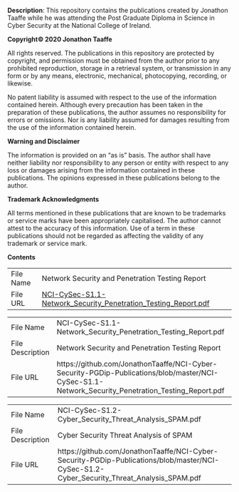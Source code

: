 <b>Description</b>: This repository contains the publications created by Jonathon Taaffe while he was attending the Post Graduate Diploma in Science in Cyber Security at the National College of Ireland.

<b>Copyright© 2020 Jonathon Taaffe</b>

All rights reserved. The publications in this repository are protected by copyright, and permission must be obtained from the author prior to any prohibited reproduction, storage in a retrieval system, or transmission in any form or by any means, electronic, mechanical, photocopying, recording, or likewise.

No patent liability is assumed with respect to the use of the information contained herein. Although every precaution has been taken in the preparation of these publications, the author assumes no responsibility for errors or omissions. Nor is any liability assumed for damages resulting from the use of the information contained herein.

<b>Warning and Disclaimer</b>

The information is provided on an “as is” basis. The author shall have neither liability nor responsibility to any person or entity with respect to any loss or damages arising from the information contained in these publications. The opinions expressed in these publications belong to the author.

<b>Trademark Acknowledgments</b>

All terms mentioned in these publications that are known to be trademarks or service marks have been appropriately capitalised. The author cannot attest to the accuracy of this information. Use of a term in these publications should not be regarded as affecting the validity of any trademark or service mark.

<b>Contents</b>

<table style="width:100%">
  <tr>
    <td>File Name</td>
    <td>Network Security and Penetration Testing Report</td>
  </tr>
  <tr>
    <td>File URL</td>
    <td><a href="https://github.com/JonathonTaaffe/NCI-Cyber-Security-PGDip-Publications/blob/master/NCI-CySec-S1.1-Network_Security_Penetration_Testing_Report.pdf" rel="noopener noreferrer" target="_blank">NCI-CySec-S1.1-Network_Security_Penetration_Testing_Report.pdf</a></td>
  </tr>
</table>

<table style="width:100%">
    <tr>
    <td>File Name</td>
    <td>NCI-CySec-S1.1-Network_Security_Penetration_Testing_Report.pdf</td>
    </tr>
  <tr>
    <td>File Description</td>
    <td>Network Security and Penetration Testing Report</td>
  </tr>
  <tr>
    <td>File URL</td>
    <td>https://github.com/JonathonTaaffe/NCI-Cyber-Security-PGDip-Publications/blob/master/NCI-CySec-S1.1-Network_Security_Penetration_Testing_Report.pdf</td>
  </tr>
</table>

<table style="width:100%">
    <tr>
    <td>File Name</td>
    <td>NCI-CySec-S1.2-Cyber_Security_Threat_Analysis_SPAM.pdf</td>
    </tr>
  <tr>
    <td>File Description</td>
    <td>Cyber Security Threat Analysis of SPAM</td>
  </tr>
  <tr>
    <td>File URL</td>
    <td>https://github.com/JonathonTaaffe/NCI-Cyber-Security-PGDip-Publications/blob/master/NCI-CySec-S1.2-Cyber_Security_Threat_Analysis_SPAM.pdf</td>
  </tr>
</table>
